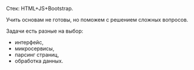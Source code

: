 Стек: HTML+JS+Bootstrap.

Учить основам не готовы, но поможем с решением сложных вопросов.

Задачи есть разные на выбор:
- интерфейс,
- микросервисы,
- парсинг страниц,
- обработка данных.
